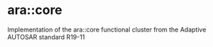 # ara::core

Implementation of the ara::core functional cluster from the Adaptive AUTOSAR standard R19-11
